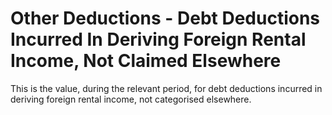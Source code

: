 # Other Deductions - Debt Deductions Incurred In Deriving Foreign Rental Income, Not Claimed Elsewhere
This is the value, during the relevant period, for debt deductions incurred in deriving foreign rental income, not categorised elsewhere.